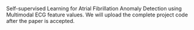 Self-supervised Learning for Atrial Fibrillation Anomaly Detection using Multimodal ECG feature values.
We will upload the complete project code after the paper is accepted.
